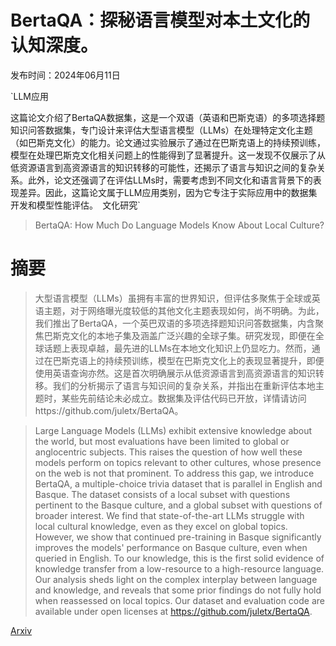 # BertaQA：探秘语言模型对本土文化的认知深度。

发布时间：2024年06月11日

`LLM应用

这篇论文介绍了BertaQA数据集，这是一个双语（英语和巴斯克语）的多项选择题知识问答数据集，专门设计来评估大型语言模型（LLMs）在处理特定文化主题（如巴斯克文化）的能力。论文通过实验展示了通过在巴斯克语上的持续预训练，模型在处理巴斯克文化相关问题上的性能得到了显著提升。这一发现不仅展示了从低资源语言到高资源语言的知识转移的可能性，还揭示了语言与知识之间的复杂关系。此外，论文还强调了在评估LLMs时，需要考虑到不同文化和语言背景下的表现差异。因此，这篇论文属于LLM应用类别，因为它专注于实际应用中的数据集开发和模型性能评估。` `文化研究`

> BertaQA: How Much Do Language Models Know About Local Culture?

# 摘要

> 大型语言模型（LLMs）虽拥有丰富的世界知识，但评估多聚焦于全球或英语主题，对于网络曝光度较低的其他文化主题表现如何，尚不明确。为此，我们推出了BertaQA，一个英巴双语的多项选择题知识问答数据集，内含聚焦巴斯克文化的本地子集及涵盖广泛兴趣的全球子集。研究发现，即便在全球话题上表现卓越，最先进的LLMs在本地文化知识上仍显吃力。然而，通过在巴斯克语上的持续预训练，模型在巴斯克文化上的表现显著提升，即便使用英语查询亦然。这是首次明确展示从低资源语言到高资源语言的知识转移。我们的分析揭示了语言与知识间的复杂关系，并指出在重新评估本地主题时，某些先前结论未必成立。数据集及评估代码已开放，详情请访问https://github.com/juletx/BertaQA。

> Large Language Models (LLMs) exhibit extensive knowledge about the world, but most evaluations have been limited to global or anglocentric subjects. This raises the question of how well these models perform on topics relevant to other cultures, whose presence on the web is not that prominent. To address this gap, we introduce BertaQA, a multiple-choice trivia dataset that is parallel in English and Basque. The dataset consists of a local subset with questions pertinent to the Basque culture, and a global subset with questions of broader interest. We find that state-of-the-art LLMs struggle with local cultural knowledge, even as they excel on global topics. However, we show that continued pre-training in Basque significantly improves the models' performance on Basque culture, even when queried in English. To our knowledge, this is the first solid evidence of knowledge transfer from a low-resource to a high-resource language. Our analysis sheds light on the complex interplay between language and knowledge, and reveals that some prior findings do not fully hold when reassessed on local topics. Our dataset and evaluation code are available under open licenses at https://github.com/juletx/BertaQA.

[Arxiv](https://arxiv.org/abs/2406.07302)